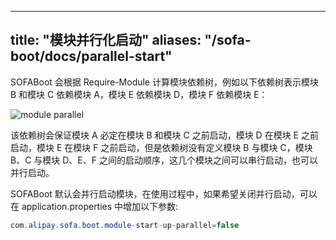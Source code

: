 
---

title: "模块并行化启动"
aliases: "/sofa-boot/docs/parallel-start"
---

SOFABoot 会根据 Require-Module 计算模块依赖树，例如以下依赖树表示模块 B 和模块 C 依赖模块 A，模块 E 依赖模块 D，模块 F 依赖模块 E：

![module parallel](module-parallel.png)

该依赖树会保证模块 A 必定在模块 B 和模块 C 之前启动，模块 D 在模块 E 之前启动，模块 E 在模块 F 之前启动，但是依赖树没有定义模块 B 与模块 C，模块 B、C 与模块 D、E、F 之间的启动顺序，这几个模块之间可以串行启动，也可以并行启动。

SOFABoot 默认会并行启动模块，在使用过程中，如果希望关闭并行启动，可以在 application.properties 中增加以下参数:

```java
com.alipay.sofa.boot.module-start-up-parallel=false
```
